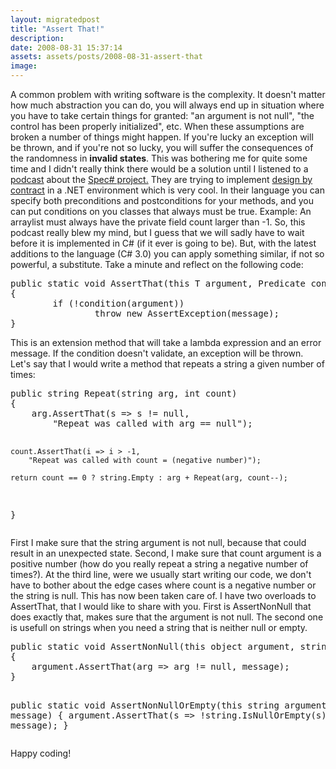 ```yaml
---
layout: migratedpost
title: "Assert That!"
description:
date: 2008-08-31 15:37:14
assets: assets/posts/2008-08-31-assert-that
image: 
---
```


<p>A common problem with writing software is the complexity. It doesn't matter how much abstraction you can do, you will always end up in situation where you have to take certain things for granted: "an argument is not null", "the control has been properly initialized", etc. When these assumptions are broken a number of things might happen. If you're lucky an exception will be thrown, and if you're not so lucky, you will suffer the consequences of the randomness in <strong>invalid states</strong>.  This was bothering me for quite some time and I didn't really think there would be a solution until I listened to a <a target="_blank" href="http://www.hanselminutes.com/default.aspx?showID=128" title="Scott Hanselmans podcast about spec#">podcast</a> about the <a target="_blank" href="http://research.microsoft.com/SpecSharp/" title="The Spec# project homepage">Spec# project.</a> They are trying to implement <a target="_blank" href="http://en.wikipedia.org/wiki/Design_by_contract" title="Design by Contract on Wikipedia">design by contract</a> in a .NET environment which is very cool.  In their language you can specify both preconditions and postconditions for your methods, and you can put conditions on you classes that always must be true. Example: An arraylist must always have the private field count larger than -1.  So, this podcast really blew my mind, but I guess that we will sadly have to wait before it is implemented in C# (if it ever is going to be). But, with the latest additions to the language (C# 3.0) you can apply something similar, if not so powerful, a substitute. Take a minute and reflect on the following code:</p>
<pre class="brush:csharp">public static void AssertThat(this T argument, Predicate<t> condition, string message)
{
        if (!condition(argument))
                throw new AssertException(message);
}</t></pre>
<p>This is an extension method that will take a lambda expression and an error message. If the condition doesn't validate, an exception will be thrown. Let's say that I would write a method that repeats a string a given number of times:</p>
<pre class="brush:csharp">public string Repeat(string arg, int count)
{
    arg.AssertThat(s => s != null,
        "Repeat was called with arg == null");

    count.AssertThat(i => i > -1,
        "Repeat was called with count = (negative number)");

    return count == 0 ? string.Empty : arg + Repeat(arg, count--);
}</pre>
<p>First I make sure that the string argument is not null, because that could result in an unexpected state. Second, I make sure that count argument is a positive number (how do you really repeat a string a negative number of times?). At the third line, were we usually start writing our code, we don't have to bother about the edge cases where count is a negative number or the string is null. This has now been taken care of.  I have two overloads to AssertThat, that I would like to share with you. First is AssertNonNull that does exactly that, makes sure that the argument is not null. The second one is usefull on strings when you need a string that is neither null or empty.</p>
<pre class="brush:csharp">public static void AssertNonNull(this object argument, string message)
{
    argument.AssertThat(arg => arg != null, message);
}

public static void AssertNonNullOrEmpty(this string argument, string message)
{
    argument.AssertThat(s => !string.IsNullOrEmpty(s), message);
}</pre>
<p>Happy coding!</p>
